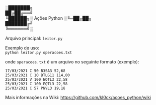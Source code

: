 
░███████╗  
██╔██╔══╝  
╚██████╗░  Ações Python
░╚═██╔██╗  
███████╔╝  
╚══════╝░  


Arquivo principal: `leitor.py`  

Exemplo de uso:  
  `python leitor.py operacoes.txt`  

onde `operacoes.txt` é um arquivo no seguinte formato (exemplo):   

```
17/03/2021 C 50 B3SA3 52,68
25/03/2021 C 10 BTLG11 114,00
25/03/2021 V 100 EQTL3 22,58
25/03/2021 C 100 EQTL3 22,58
25/03/2021 C 57 PNVL3 19,18
```

Mais informações na Wiki:
https://github.com/kl0ck/acoes_python/wiki
